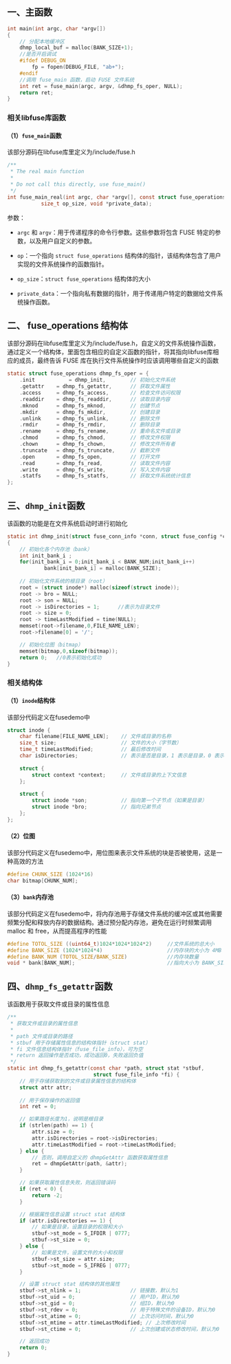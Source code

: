 ## 一、主函数
```c
int main(int argc, char *argv[])
{
	// 分配本地缓冲区
	dhmp_local_buf = malloc(BANK_SIZE+1);
	//是否开启调试
	#ifdef DEBUG_ON
		fp = fopen(DEBUG_FILE, "ab+");
	#endif
	//调用 fuse_main 函数，启动 FUSE 文件系统
	int ret = fuse_main(argc, argv, &dhmp_fs_oper, NULL);
	return ret;
}
```
### 相关libfuse库函数
#### （1）`fuse_main`函数
该部分源码在libfuse库里定义为/include/fuse.h
```c
/**
 * The real main function
 *
 * Do not call this directly, use fuse_main()
 */
int fuse_main_real(int argc, char *argv[], const struct fuse_operations *op,
		   size_t op_size, void *private_data);
```
参数：
- `argc` 和 `argv`：用于传递程序的命令行参数。这些参数将包含 FUSE 特定的参数，以及用户自定义的参数。

- `op`：一个指向 `struct fuse_operations` 结构体的指针，该结构体包含了用户实现的文件系统操作的函数指针。

- `op_size`：`struct fuse_operations` 结构体的大小

- `private_data`：一个指向私有数据的指针，用于传递用户特定的数据给文件系统操作函数。
## 二、 fuse_operations 结构体
该部分源码在libfuse库里定义为/include/fuse.h，自定义的文件系统操作函数，通过定义一个结构体，里面包含相应的自定义函数的指针，将其指向libfuse库相应的成员，最终告诉 FUSE 库在执行文件系统操作时应该调用哪些自定义的函数
```c
static struct fuse_operations dhmp_fs_oper = {
	.init       	= dhmp_init,		// 初始化文件系统
	.getattr	= dhmp_fs_getattr,		// 获取文件属性
	.access		= dhmp_fs_access,		// 检查文件访问权限
	.readdir	= dhmp_fs_readdir,		// 读取目录内容
	.mknod		= dhmp_fs_mknod,		// 创建节点
	.mkdir		= dhmp_fs_mkdir,		// 创建目录
	.unlink		= dhmp_fs_unlink,		// 删除文件
	.rmdir		= dhmp_fs_rmdir,		// 删除目录
	.rename		= dhmp_fs_rename,		// 重命名文件或目录
	.chmod		= dhmp_fs_chmod,		// 修改文件权限
	.chown		= dhmp_fs_chown,		// 修改文件所有者
	.truncate	= dhmp_fs_truncate,		// 截断文件
	.open		= dhmp_fs_open,			// 打开文件
	.read		= dhmp_fs_read,			// 读取文件内容
	.write		= dhmp_fs_write,		// 写入文件内容
	.statfs		= dhmp_fs_statfs,		// 获取文件系统统计信息
};
```


## 三、`dhmp_init`函数
该函数的功能是在文件系统启动时进行初始化
```c
static int dhmp_init(struct fuse_conn_info *conn, struct fuse_config *cfg)
{
	// 初始化各个内存池（bank）
    int init_bank_i ;
    for(init_bank_i = 0;init_bank_i < BANK_NUM;init_bank_i++)
            bank[init_bank_i] = malloc(BANK_SIZE);	
    
    // 初始化文件系统的根目录（root）
	root = (struct inode*) malloc(sizeof(struct inode));
	root -> bro = NULL;
	root -> son = NULL;
	root -> isDirectories = 1;		//表示为目录文件
	root -> size = 0;
	root -> timeLastModified = time(NULL);
	memset(root->filename,0,FILE_NAME_LEN);
	root->filename[0] = '/';

	// 初始化位图（bitmap）
	memset(bitmap,0,sizeof(bitmap));
	return 0;	//0表示初始化成功
}
```

### 相关结构体
#### （1）`inode`结构体
该部分代码定义在fusedemo中
```c
struct inode {
    char filename[FILE_NAME_LEN];    // 文件或目录的名称
    size_t size;                     // 文件的大小（字节数）
    time_t timeLastModified;         // 最后修改时间
    char isDirectories;              // 表示是否是目录，1 表示是目录，0 表示是文件
    
    struct {
        struct context *context;     // 文件或目录的上下文信息
    };
    
    struct {
        struct inode *son;           // 指向第一个子节点（如果是目录）
        struct inode *bro;           // 指向兄弟节点
    };
};
```
#### （2）位图
该部分代码定义在fusedemo中，用位图来表示文件系统的块是否被使用，这是一种高效的方法
```c
#define CHUNK_SIZE (1024*16)
char bitmap[CHUNK_NUM];
```


#### （3）`bank`内存池
该部分代码定义在fusedemo中，将内存池用于存储文件系统的缓冲区或其他需要频繁分配和释放内存的数据结构。通过预分配内存池，避免在运行时频繁调用 malloc 和 free，从而提高程序的性能
```c
#define TOTOL_SIZE ((uint64_t)1024*1024*1024*2)		//文件系统的总大小
#define BANK_SIZE (1024*1024*4)						//内存块的大小为 4MB		
#define BANK_NUM (TOTOL_SIZE/BANK_SIZE)				//内存块数量
void * bank[BANK_NUM];								//指向大小为 BANK_SIZE 字节的内存块的指针
```

## 四、`dhmp_fs_getattr`函数
该函数用于获取文件或目录的属性信息
```c
/**
 * 获取文件或目录的属性信息
 *
 * path 文件或目录的路径
 * stbuf 用于存储属性信息的结构体指针（struct stat）
 * fi 文件信息结构体指针（fuse_file_info），可为空
 * return 返回操作是否成功，成功返回0，失败返回负值
 */
static int dhmp_fs_getattr(const char *path, struct stat *stbuf,
                            struct fuse_file_info *fi) {
    // 用于存储获取到的文件或目录属性信息的结构体
    struct attr attr;
    
    // 用于保存操作的返回值
    int ret = 0;

    // 如果路径长度为1，说明是根目录
    if (strlen(path) == 1) {
        attr.size = 0;
        attr.isDirectories = root->isDirectories;
        attr.timeLastModified = root->timeLastModified;
    } else {
        // 否则，调用自定义的 dhmpGetAttr 函数获取属性信息
        ret = dhmpGetAttr(path, &attr);
    }

    // 如果获取属性信息失败，则返回错误码
    if (ret < 0) {
        return -2;
    }

    // 根据属性信息设置 struct stat 结构体
    if (attr.isDirectories == 1) {
        // 如果是目录，设置目录的权限和大小
        stbuf->st_mode = S_IFDIR | 0777;
        stbuf->st_size = 0;
    } else {
        // 如果是文件，设置文件的大小和权限
        stbuf->st_size = attr.size;
        stbuf->st_mode = S_IFREG | 0777;
    }

    // 设置 struct stat 结构体的其他属性
    stbuf->st_nlink = 1;                // 链接数，默认为1
    stbuf->st_uid = 0;                  // 用户ID，默认为0
    stbuf->st_gid = 0;                  // 组ID，默认为0
    stbuf->st_rdev = 0;                 // 用于特殊文件的设备ID，默认为0
    stbuf->st_atime = 0;                // 上次访问时间，默认为0
    stbuf->st_mtime = attr.timeLastModified; // 上次修改时间
    stbuf->st_ctime = 0;                // 上次创建或状态修改时间，默认为0

    // 返回成功
    return 0;
}
```
